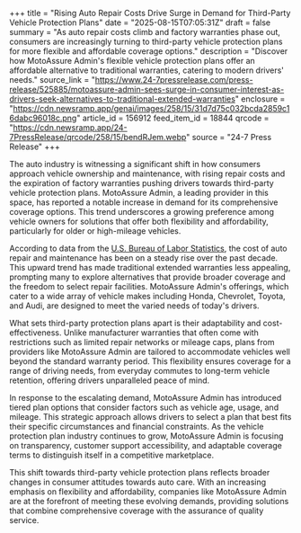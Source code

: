 +++
title = "Rising Auto Repair Costs Drive Surge in Demand for Third-Party Vehicle Protection Plans"
date = "2025-08-15T07:05:31Z"
draft = false
summary = "As auto repair costs climb and factory warranties phase out, consumers are increasingly turning to third-party vehicle protection plans for more flexible and affordable coverage options."
description = "Discover how MotoAssure Admin's flexible vehicle protection plans offer an affordable alternative to traditional warranties, catering to modern drivers' needs."
source_link = "https://www.24-7pressrelease.com/press-release/525885/motoassure-admin-sees-surge-in-consumer-interest-as-drivers-seek-alternatives-to-traditional-extended-warranties"
enclosure = "https://cdn.newsramp.app/genai/images/258/15/31d7d75c032bcda2859c16dabc96018c.png"
article_id = 156912
feed_item_id = 18844
qrcode = "https://cdn.newsramp.app/24-7PressRelease/qrcode/258/15/bendRJem.webp"
source = "24-7 Press Release"
+++

<p>The auto industry is witnessing a significant shift in how consumers approach vehicle ownership and maintenance, with rising repair costs and the expiration of factory warranties pushing drivers towards third-party vehicle protection plans. MotoAssure Admin, a leading provider in this space, has reported a notable increase in demand for its comprehensive coverage options. This trend underscores a growing preference among vehicle owners for solutions that offer both flexibility and affordability, particularly for older or high-mileage vehicles.</p><p>According to data from the <a href='https://www.bls.gov' rel='nofollow' target='_blank'>U.S. Bureau of Labor Statistics</a>, the cost of auto repair and maintenance has been on a steady rise over the past decade. This upward trend has made traditional extended warranties less appealing, prompting many to explore alternatives that provide broader coverage and the freedom to select repair facilities. MotoAssure Admin's offerings, which cater to a wide array of vehicle makes including Honda, Chevrolet, Toyota, and Audi, are designed to meet the varied needs of today's drivers.</p><p>What sets third-party protection plans apart is their adaptability and cost-effectiveness. Unlike manufacturer warranties that often come with restrictions such as limited repair networks or mileage caps, plans from providers like MotoAssure Admin are tailored to accommodate vehicles well beyond the standard warranty period. This flexibility ensures coverage for a range of driving needs, from everyday commutes to long-term vehicle retention, offering drivers unparalleled peace of mind.</p><p>In response to the escalating demand, MotoAssure Admin has introduced tiered plan options that consider factors such as vehicle age, usage, and mileage. This strategic approach allows drivers to select a plan that best fits their specific circumstances and financial constraints. As the vehicle protection plan industry continues to grow, MotoAssure Admin is focusing on transparency, customer support accessibility, and adaptable coverage terms to distinguish itself in a competitive marketplace.</p><p>This shift towards third-party vehicle protection plans reflects broader changes in consumer attitudes towards auto care. With an increasing emphasis on flexibility and affordability, companies like MotoAssure Admin are at the forefront of meeting these evolving demands, providing solutions that combine comprehensive coverage with the assurance of quality service.</p>